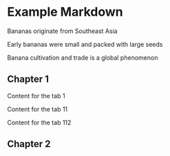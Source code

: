 # Example Markdown

<tldr>
    <p>Bananas originate from Southeast Asia</p>
    <p>Early bananas were small and packed with large seeds</p>
    <p>Banana cultivation and trade is a global phenomenon</p>
</tldr>

## Chapter 1 

<tabs>
<tab title="Title 1">

Content for the tab 1

<tabs>
<tab title="Title11">

Content for the tab 11

<tabs>
<tab title="Title112">

Content for the tab 112

</tab>
<tab title="Title113">
</tab>
</tabs>
</tab>
<tab title="Title12">
</tab>
</tabs>
</tab>
<tab title="Title 2"></tab>
<tab title="Title 3"></tab>
</tabs>

## Chapter 2

<tabs>
<tab title="Title 1"></tab>
<tab title="Title 2"></tab>
<tab title="Title 3"></tab>
<tab title="Title 4"></tab>
</tabs>